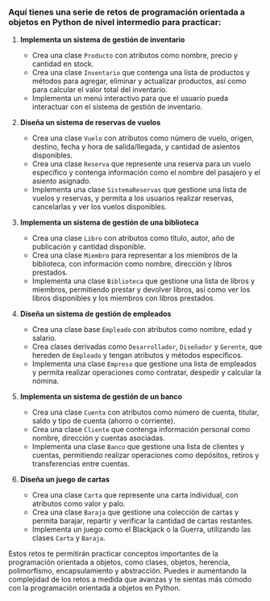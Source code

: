 ### Aquí tienes una serie de retos de programación orientada a objetos en Python de nivel intermedio para practicar:

1. **Implementa un sistema de gestión de inventario**
   - Crea una clase `Producto` con atributos como nombre, precio y cantidad en stock.
   - Crea una clase `Inventario` que contenga una lista de productos y métodos para agregar, eliminar y actualizar productos, así como para calcular el valor total del inventario.
   - Implementa un menú interactivo para que el usuario pueda interactuar con el sistema de gestión de inventario.

2. **Diseña un sistema de reservas de vuelos**
   - Crea una clase `Vuelo` con atributos como número de vuelo, origen, destino, fecha y hora de salida/llegada, y cantidad de asientos disponibles.
   - Crea una clase `Reserva` que represente una reserva para un vuelo específico y contenga información como el nombre del pasajero y el asiento asignado.
   - Implementa una clase `SistemaReservas` que gestione una lista de vuelos y reservas, y permita a los usuarios realizar reservas, cancelarlas y ver los vuelos disponibles.

3. **Implementa un sistema de gestión de una biblioteca**
   - Crea una clase `Libro` con atributos como título, autor, año de publicación y cantidad disponible.
   - Crea una clase `Miembro` para representar a los miembros de la biblioteca, con información como nombre, dirección y libros prestados.
   - Implementa una clase `Biblioteca` que gestione una lista de libros y miembros, permitiendo prestar y devolver libros, así como ver los libros disponibles y los miembros con libros prestados.

4. **Diseña un sistema de gestión de empleados**
   - Crea una clase base `Empleado` con atributos como nombre, edad y salario.
   - Crea clases derivadas como `Desarrollador`, `Diseñador` y `Gerente`, que hereden de `Empleado` y tengan atributos y métodos específicos.
   - Implementa una clase `Empresa` que gestione una lista de empleados y permita realizar operaciones como contratar, despedir y calcular la nómina.

5. **Implementa un sistema de gestión de un banco**
   - Crea una clase `Cuenta` con atributos como número de cuenta, titular, saldo y tipo de cuenta (ahorro o corriente).
   - Crea una clase `Cliente` que contenga información personal como nombre, dirección y cuentas asociadas.
   - Implementa una clase `Banco` que gestione una lista de clientes y cuentas, permitiendo realizar operaciones como depósitos, retiros y transferencias entre cuentas.

6. **Diseña un juego de cartas**
   - Crea una clase `Carta` que represente una carta individual, con atributos como valor y palo.
   - Crea una clase `Baraja` que gestione una colección de cartas y permita barajar, repartir y verificar la cantidad de cartas restantes.
   - Implementa un juego como el Blackjack o la Guerra, utilizando las clases `Carta` y `Baraja`.

Estos retos te permitirán practicar conceptos importantes de la programación orientada a objetos, como clases, objetos, herencia, polimorfismo, encapsulamiento y abstracción. Puedes ir aumentando la complejidad de los retos a medida que avanzas y te sientas más cómodo con la programación orientada a objetos en Python.
